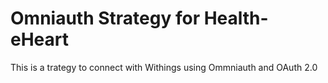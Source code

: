 # Omniauth Strategy for Health-eHeart
This is a trategy to connect with Withings using Ommniauth and OAuth 2.0